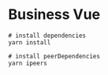 # Business Vue

```
# install dependencies 
yarn install

# install peerDependencies 
yarn ipeers
```